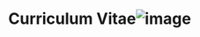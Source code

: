 # Curriculum Vitae![image](https://user-images.githubusercontent.com/93262080/200172592-1c21ea8a-b3bf-468e-b918-d24514bbd981.png)

